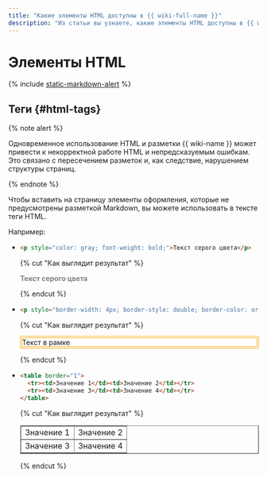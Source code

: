 ```yaml
---
title: "Какие элементы HTML доступны в {{ wiki-full-name }}"
description: "Из статьи вы узнаете, какие элементы HTML доступны в {{ wiki-name }}."
---
```


# Элементы HTML

{% include [static-markdown-alert](../../_includes/wiki/static-markdown-alert.md) %}

## Теги {#html-tags}

{% note alert %}

Одновременное использование HTML и разметки {{ wiki-name }} может привести к некорректной работе HTML и непредсказуемым ошибкам. Это связано с пересечением разметок и, как следствие, нарушением структуры страниц.

{% endnote %}

Чтобы вставить на страницу элементы оформления, которые не предусмотрены разметкой Markdown, вы можете использовать в тексте теги HTML.

Например:

* ```html
  <p style="color: gray; font-weight: bold;">Текст серого цвета</p>
  ```
    {% cut "Как выглядит результат" %}

    <p style="color: gray; font-weight: bold;">Текст серого цвета</p>
    
    {% endcut %}

* ```html
  <p style="border-width: 4px; border-style: double; border-color: orange;">Текст в рамке</p>
  ```

    {% cut "Как выглядит результат" %}

    <p style="border-width: 4px; border-style: double; border-color: orange;">Текст в рамке</p>

    {% endcut %}

* ```html
  <table border="1">
    <tr><td>Значение 1</td><td>Значение 2</td></tr>
    <tr><td>Значение 3</td><td>Значение 4</td></tr>
  </table>
  ```

    {% cut "Как выглядит результат" %}

    <table border="1">
      <tr><td>Значение 1</td><td>Значение 2</td></tr>
      <tr><td>Значение 3</td><td>Значение 4</td></tr>
    </table>

    {% endcut %}

